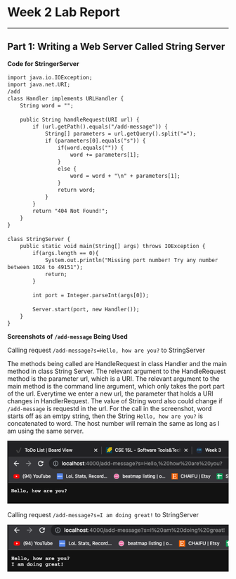 # Week 2 Lab Report
---
## Part 1: Writing a Web Server Called String Server
**Code for StringerServer**
```
import java.io.IOException;
import java.net.URI;
/add
class Handler implements URLHandler {
    String word = "";

    public String handleRequest(URI url) {
        if (url.getPath().equals("/add-message")) {
            String[] parameters = url.getQuery().split("=");
            if (parameters[0].equals("s")) {
                if(word.equals("")) {
                    word += parameters[1];
                }
                else {
                    word = word + "\n" + parameters[1];
                }
                return word;
            }
        }
        return "404 Not Found!";
    }
}

class StringServer {
    public static void main(String[] args) throws IOException {
        if(args.length == 0){
            System.out.println("Missing port number! Try any number between 1024 to 49151");
            return;
        }

        int port = Integer.parseInt(args[0]);

        Server.start(port, new Handler());
    }
}
```
**Screenshots of `/add-message` Being Used**

Calling request `/add-message?s=Hello, how are you?` to StringServer

The methods being called are HandleRequest in class Handler and the main method in class String Server. 
The relevant argument to the HandleRequest method is the parameter url, which is a URI. The relevant argument to the main method is the command line argument, which only takes the port part of the url. Everytime we enter a new url, the parameter that holds a URI changes in HandlerRequest. The value of String word also could change if `/add-message` is requestd in the url. For the call in the screenshot, word starts off as an emtpy string, then the String `Hello, how are you?` is concatenated to word. The host number will remain the same as long as I am using the same server. 



![image](add-message-one.png)

Calling request `/add-message?s=I am doing great!` to StringServer

![image](add-message-two.png)
